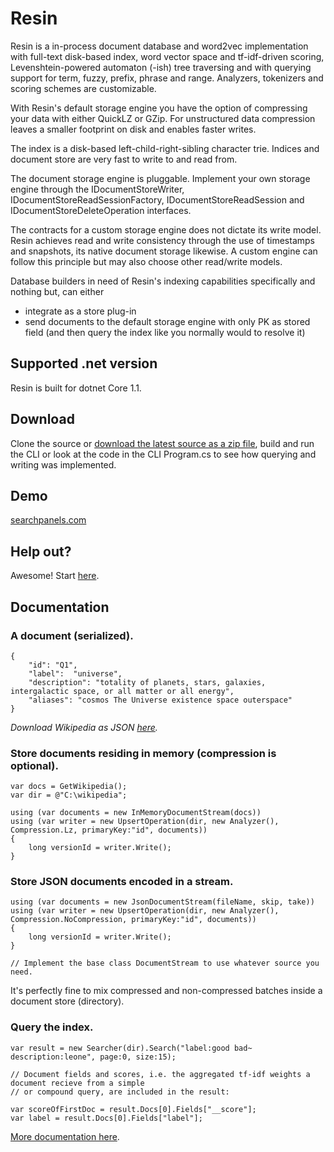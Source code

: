 # Resin
Resin is a in-process document database and word2vec implementation with full-text disk-based index, word vector space and tf-idf-driven scoring, Levenshtein-powered automaton (-ish) tree traversing and with querying support for term, fuzzy, prefix, phrase and range. Analyzers, tokenizers and scoring schemes are customizable.

With Resin's default storage engine you have the option of compressing your data with either QuickLZ or GZip. For unstructured data compression leaves a smaller footprint on disk and enables faster writes.

The index is a disk-based left-child-right-sibling character trie. Indices and document store are very fast to write to and read from.

The document storage engine is pluggable. Implement your own storage engine through the IDocumentStoreWriter, IDocumentStoreReadSessionFactory, IDocumentStoreReadSession and IDocumentStoreDeleteOperation interfaces.

The contracts for a custom storage engine does not dictate its write model. Resin achieves read and write consistency through the use of timestamps and snapshots, its native document storage likewise. A custom engine can follow this principle but may also choose other read/write models.

Database builders in need of Resin's indexing capabilities specifically and nothing but, can either 
- integrate as a store plug-in
- send documents to the default storage engine with only PK as stored field (and then query the index like you normally would to resolve it)

## Supported .net version
Resin is built for dotnet Core 1.1.

## Download
Clone the source or [download the latest source as a zip file](https://github.com/kreeben/resin/archive/master.zip), build and run the CLI or look at the code in the CLI Program.cs to see how querying and writing was implemented.

## Demo
[searchpanels.com](http://searchpanels.com)  

## Help out?
Awesome! Start [here](https://github.com/kreeben/resin/issues).

## Documentation
### A document (serialized).

	{
		"id": "Q1",
		"label":  "universe",
		"description": "totality of planets, stars, galaxies, intergalactic space, or all matter or all energy",
		"aliases": "cosmos The Universe existence space outerspace"
	}

_Download Wikipedia as JSON [here](https://dumps.wikimedia.org/wikidatawiki/entities/)._

### Store documents residing in memory (compression is optional).

	var docs = GetWikipedia();
	var dir = @"C:\wikipedia";
	
	using (var documents = new InMemoryDocumentStream(docs))
	using (var writer = new UpsertOperation(dir, new Analyzer(), Compression.Lz, primaryKey:"id", documents))
	{
		long versionId = writer.Write();
	}
	
### Store JSON documents encoded in a stream.

	using (var documents = new JsonDocumentStream(fileName, skip, take))
	using (var writer = new UpsertOperation(dir, new Analyzer(), Compression.NoCompression, primaryKey:"id", documents))
	{
		long versionId = writer.Write();
	}

	// Implement the base class DocumentStream to use whatever source you need.

It's perfectly fine to mix compressed and non-compressed batches inside a document store (directory).
	
### Query the index.
<a name="inproc" id="inproc"></a>

	var result = new Searcher(dir).Search("label:good bad~ description:leone", page:0, size:15);

	// Document fields and scores, i.e. the aggregated tf-idf weights a document recieve from a simple 
	// or compound query, are included in the result:

	var scoreOfFirstDoc = result.Docs[0].Fields["__score"];
	var label = result.Docs[0].Fields["label"];

[More documentation here](https://github.com/kreeben/resin/wiki). 
